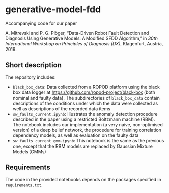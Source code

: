 # generative-model-fdd

Accompanying code for our paper

A. Mitrevski and P. G. Plöger, “Data-Driven Robot Fault Detection and Diagnosis Using Generative Models: A Modified SFDD Algorithm,” in *30th International Workshop on Principles of Diagnosis (DX)*, Klagenfurt, Austria, 2019.

## Short description

The repository includes:
* `black_box_data`: Data collected from a ROPOD platform using the black box data logger at https://github.com/ropod-project/black-box (both nominal and faulty data). The subdirectories of `black_box_data` contain descriptions of the conditions under which the data were collected as well as descriptions of the recorded data items
* `sw_faults_current.ipynb`: Illustrates the anomaly detection procedure described in the paper using a restricted Boltzmann machine (RBM). The notebook includes our implementation (a very naive, non-optimised version) of a deep belief network, the procedure for training correlation dependency models, as well as evaluation on the faulty data
* `sw_faults_current_gmm.ipynb`: This notebook is the same as the previous one, except that the RBM models are replaced by Gaussian Mixture Models (GMMs)

## Requirements

The code in the provided notebooks depends on the packages specified in `requirements.txt`.
